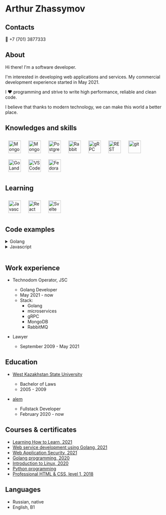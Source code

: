 # Arthur Zhassymov

## Contacts
:iphone:  +7 (701) 3877333

## About

Hi there! I'm a software developer.
  
I'm interested in developing web applications and services. My commercial development experience started in May 2021.  

I :heart: programming and strive to write high performance, reliable and clean code.
  
I believe that thanks to modern technology, we can make this world a better place.

## Knowledges and skills

[<img target="_blank" alt="MongoDB" src="https://cdn.svgporn.com/logos/go.svg" style="height: 40px; margin: 10px;"/>](https://golang.org/)
[<img target="_blank" alt="MongoDB" src="https://cdn.svgporn.com/logos/mongodb.svg" style="height: 40px; margin: 10px;"/>](https://www.mongodb.com/)
[<img target="_blank" alt="PostgreSQL" src="https://cdn.svgporn.com/logos/postgresql.svg" style="height: 40px; margin: 10px;"/>](https://www.postgresql.org/)
[<img target="_blank" alt="RabbitMQ" src="https://cdn.svgporn.com/logos/rabbitmq-icon.svg" style="height: 40px; margin: 10px;"/>](https://www.rabbitmq.com/)
[<img target="_blank" alt="gRPC" src="https://cncf-branding.netlify.app/img/projects/grpc/icon/color/grpc-icon-color.svg" style="height: 40px; margin: 10px;"/>](https://grpc.io/)
[<img target="_blank" alt="REST" src="https://cdn.svgporn.com/logos/json.svg" style="height: 40px; margin: 10px;"/>](https://en.wikipedia.org/wiki/Representational_state_transfer)
[<img target="_blank" alt="git" src="https://cdn.svgporn.com/logos/git-icon.svg" style="height: 40px; margin: 10px;"/>](https://git-scm.com/)
[<img target="_blank" alt="GoLand" src="https://resources.jetbrains.com/storage/products/goland/img/meta/goland_logo_300x300.png" style="height: 40px; margin: 10px;"/>](https://www.jetbrains.com/go/)
[<img target="_blank" alt="VS Code" src="https://cdn.svgporn.com/logos/visual-studio-code.svg" style="height: 40px; margin: 10px;"/>](https://code.visualstudio.com/)
[<img target="_blank" alt="Fedora" src="https://cdn.svgporn.com/logos/fedora.svg" style="height: 40px; margin: 10px;"/>](https://getfedora.org/)

## Learning

[<img alt="Javascript (JS)" src="https://cdn.svgporn.com/logos/javascript.svg" style="height: 40px; margin: 10px;"/>](https://en.wikipedia.org/wiki/JavaScript)
[<img alt="React" src="https://cdn.svgporn.com/logos/react.svg" style="height: 40px; margin: 10px;"/>](https://reactjs.org/)
[<img alt="Svelte" src="https://cdn.svgporn.com/logos/svelte-icon.svg" style="height: 40px; margin: 10px;"/>](https://svelte.dev/)

## Code examples

<details>

<summary>Golang</summary>

```go
package main

import (
	"fmt"
	"sort"
	"strconv"
	"strings"
)

func Counter(s string) string {
	if len(s) == 0 {
		return ""
	}

	entries := make(map[rune]int)

	for _, char := range []rune(s) {
		entries[char]++
	}

	chars := make([]string, 0, len(entries))

	for char := range entries {
		chars = append(chars, string(char))
	}

	sort.Strings(chars)

	result := make([]string, 0, len(chars)*2)
	for _, str := range chars {
		char := []rune(str)[0]
		result = append(result, str, strconv.Itoa(entries[char]))
	}

	return strings.Join(result, "")
}

func main() {
	tests := []string{
		"aaabbbccccc",
		"aaabbbcccccaaaaa",
		"zzzzcccUUUuu",
		"ЯЯЯБББддд",
		"a",
	}

	for _, test := range tests {
		fmt.Println(test, Counter(test))
	}
}

```
</details>

<details>

<summary>Javascript</summary>

```js
function reverseArray(array) {
    let result = [];
    for (let elem of array) result.unshift(elem)
    return result;
}

function reverseArrayInPlace(array) {
    for (let i = 0; i < Math.floor(array.length / 2); i++) {
        let temp = array[i]
        array[i] = array[array.length - 1 - i]
        array[array.length - 1 - i] = temp;
    }
}


console.log(reverseArray(["A", "B", "C"]));
// ["C", "B", "A"];

let arrayValue = [1, 2, 3, 4, 5];

reverseArrayInPlace(arrayValue);
console.log(arrayValue);
// [5, 4, 3, 2, 1]
```

</details>

</br>

## Work experience

- Technodom Operator, JSC
  - Golang Developer 
  - May 2021 - now
  - Stack:
    - Golang
    - microservices
    - gRPC
    - MongoDB
	- RabbitMQ

- Lawyer
  - September 2009 - May 2021

## Education

- [West Kazakhstan State University](https://wku.edu.kz/en/)
  - Bachelor of Laws
  - 2005 - 2009

- [alem](https://alem.school/)
  - Fullstack Developer
  - February 2020 - now

## Courses & certificates

- [Learning How to Learn, 2021](https://coursera.org/share/60dc31471dcca71e642afd35e2368d77)
- [Web service development using Golang, 2021](https://coursera.org/share/a4e76bd92e3f3a723d41e280283bad19)
- [Web Application Security, 2021](https://xakep.ru/)
- [Golang programming, 2020](https://stepik.org/cert/809216)
- [Introduction to Linux, 2020](https://stepik.org/cert/300369)
- [Python programming](https://stepik.org/cert/216559)
- [Professional HTML & CSS, level 1, 2018](https://assets.htmlacademy.ru/certificates/intensive/73/768969.pdf?1605190869&_ga=2.48561574.1272170262.1631629215-1460873961.1613326496)

## Languages

- Russian, native
- English, B1
